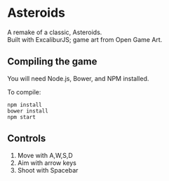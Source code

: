 # Asteroids

A remake of a classic, Asteroids. <br />
Built with ExcaliburJS; game art from Open Game Art.

## Compiling the game

You will need Node.js, Bower, and NPM installed.

To compile:

    npm install
    bower install
    npm start

## Controls

1. Move with A,W,S,D
1. Aim with arrow keys
1. Shoot with Spacebar
